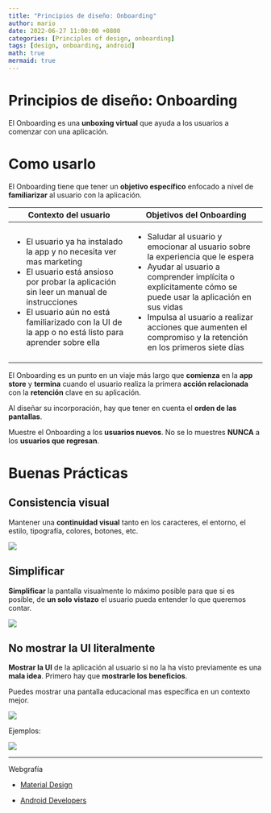 ```yaml
---
title: "Principios de diseño: Onboarding"
author: mario
date: 2022-06-27 11:00:00 +0800
categories: [Principles of design, onboarding]
tags: [design, onboarding, android]
math: true
mermaid: true
---
```


Principios de diseño: Onboarding
================

El Onboarding es una **unboxing virtual** que ayuda a los usuarios a comenzar con una aplicación.

# Como usarlo

El Onboarding tiene que tener un **objetivo específico** enfocado a nivel de **familiarizar** al usuario con la aplicación.

| Contexto del usuario | Objetivos del Onboarding |
| --- | --- |
| <ul><li>El usuario ya ha instalado la app y no necesita ver mas marketing</li><li>El usuario está ansioso por probar la aplicación sin leer un manual de instrucciones</li><li>El usuario aún no está familiarizado con la UI de la app o no está listo para aprender sobre ella</li></ul> | <ul><li>Saludar al usuario y emocionar al usuario sobre la experiencia que le espera</li><li>Ayudar al usuario a comprender implícita o explícitamente cómo se puede usar la aplicación en sus vidas</li><li>Impulsa al usuario a realizar acciones que aumenten el compromiso y la retención en los primeros siete días</li></ul> |

El Onboarding es un punto en un viaje más largo que **comienza** en la **app store** y **termina** cuando el usuario realiza la primera **acción relacionada** con la **retención** clave en su aplicación.

Al diseñar su incorporación, hay que tener en cuenta el **orden de las pantallas**.

Muestre el Onboarding a los **usuarios nuevos**. No se lo muestres **NUNCA** a los **usuarios que regresan**.

# Buenas Prácticas

## Consistencia visual

Mantener una **continuidad visual** tanto en los caracteres, el entorno, el estilo, tipografía, colores, botones, etc.

![](https://i.imgur.com/CCiESm8.png)

## Simplificar

**Simplificar** la pantalla visualmente lo máximo posible para que si es posible, de **un solo vistazo** el usuario pueda entender lo que queremos contar.

![](https://i.imgur.com/b29QM6m.png)

## No mostrar la UI literalmente

**Mostrar la UI** de la aplicación al usuario si no la ha visto previamente es una **mala idea**. Primero hay que **mostrarle los beneficios**.

Puedes mostrar una pantalla educacional mas específica en un contexto mejor.

![](https://i.imgur.com/xykH4r9.png)

Ejemplos:

![](https://i.imgur.com/khnRytd.gif)

------------

Webgrafía

- [Material Design](https://material.io/design/communication/onboarding.html)

- [Android Developers](https://developer.android.com/reference/androidx/leanback/app/OnboardingSupportFragment?hl=en)
